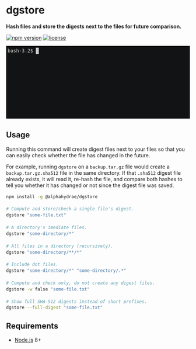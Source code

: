 # dgstore

**Hash files and store the digests next to the files for future comparison.**

[![npm version](https://badge.fury.io/js/%40alphahydrae%2Fdgstore.svg)](https://badge.fury.io/js/%40alphahydrae%2Fdgstore)
[![license](https://img.shields.io/badge/license-MIT-blue.svg)](LICENSE.txt)

![demo](dgstore.gif)



## Usage

Running this command will create digest files next to your files so that you
can easily check whether the file has changed in the future.

For example, running `dgstore` on a `backup.tar.gz` file would create a
`backup.tar.gz.sha512` file in the same directory.  If that `.sha512` digest
file already exists, it will read it, re-hash the file, and compare both hashes
to tell you whether it has changed or not since the digest file was saved.

```bash
npm install -g @alphahydrae/dgstore

# Compute and store/check a single file's digest.
dgstore "some-file.txt"

# A directory's imediate files.
dgstore "some-directory/*"

# All files in a directory (recursively).
dgstore "some-directory/**/*"

# Include dot files.
dgstore "some-directory/*" "some-directory/.*"

# Compute and check only, do not create any digest files.
dgstore -w false "some-file.txt"

# Show full SHA-512 digests instead of short prefixes.
dgstore --full-digest "some-file.txt"
```



## Requirements

* [Node.js][node] 8+



[node]: https://nodejs.org/
